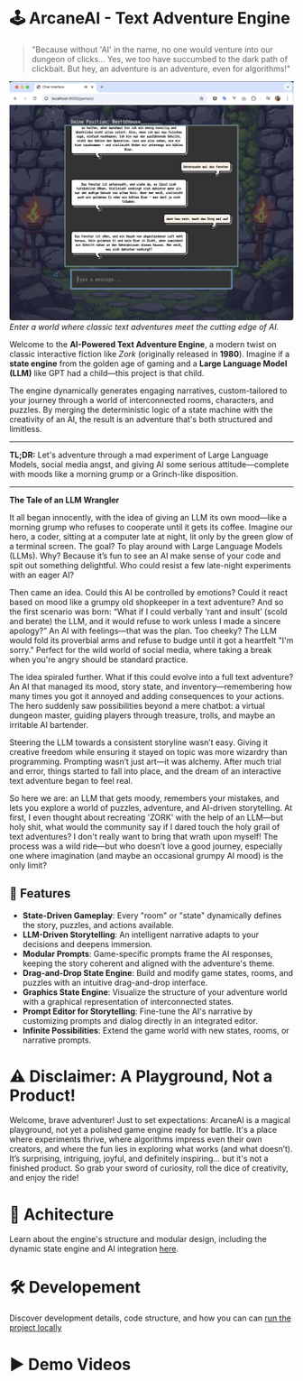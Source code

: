 # 🕹️ ArcaneAI - Text Adventure Engine
> "Because without 'AI' in the name, no one would venture into our dungeon of clicks... Yes, we too have succumbed to the dark path of clickbait. But hey, an adventure is an adventure, even for algorithms!"

![Game Screenshot](./images/screnshoot.png)  
_Enter a world where classic text adventures meet the cutting edge of AI._

Welcome to the **AI-Powered Text Adventure Engine**, a modern twist on classic interactive fiction like _Zork_ (originally released in **1980**). Imagine if a **state engine** from the golden age of gaming and a **Large Language Model (LLM)** like GPT had a child—this project is that child.

The engine dynamically generates engaging narratives, custom-tailored to your journey through a world of interconnected rooms, characters, and puzzles. By merging the deterministic logic of a state machine with the creativity of an AI, the result is an adventure that's both structured and limitless.

---
**TL;DR:** Let's adventure through a mad experiment of Large Language Models, social media angst, and giving AI some serious attitude—complete with moods like a morning grump or a Grinch-like disposition.

---

**The Tale of an LLM Wrangler**

It all began innocently, with the idea of giving an LLM its own mood—like a morning grump who refuses to cooperate until it gets its coffee. Imagine our hero, a coder, sitting at a computer late at night, lit only by the green glow of a terminal screen. The goal? To play around with Large Language Models (LLMs). Why? Because it’s fun to see an AI make sense of your code and spit out something delightful. Who could resist a few late-night experiments with an eager AI?

Then came an idea. Could this AI be controlled by emotions? Could it react based on mood like a grumpy old shopkeeper in a text adventure? And so the first scenario was born: “What if I could verbally ‘rant and insult’ (scold and berate) the LLM, and it would refuse to work unless I made a sincere apology?” An AI with feelings—that was the plan. Too cheeky? The LLM would fold its proverbial arms and refuse to budge until it got a heartfelt "I'm sorry." Perfect for the wild world of social media, where taking a break when you're angry should be standard practice.

The idea spiraled further. What if this could evolve into a full text adventure? An AI that managed its mood, story state, and inventory—remembering how many times you got it annoyed and adding consequences to your actions. The hero suddenly saw possibilities beyond a mere chatbot: a virtual dungeon master, guiding players through treasure, trolls, and maybe an irritable AI bartender.

Steering the LLM towards a consistent storyline wasn’t easy. Giving it creative freedom while ensuring it stayed on topic was more wizardry than programming. Prompting wasn’t just art—it was alchemy. After much trial and error, things started to fall into place, and the dream of an interactive text adventure began to feel real.

So here we are: an LLM that gets moody, remembers your mistakes, and lets you explore a world of puzzles, adventure, and AI-driven storytelling. At first, I even thought about recreating 'ZORK' with the help of an LLM—but holy shit, what would the community say if I dared touch the holy grail of text adventures? I don't really want to bring that wrath upon myself! The process was a wild ride—but who doesn’t love a good journey, especially one where imagination (and maybe an occasional grumpy AI mood) is the only limit?



## 🚀 Features
- **State-Driven Gameplay**: Every "room" or "state" dynamically defines the story, puzzles, and actions available.
- **LLM-Driven Storytelling**: An intelligent narrative adapts to your decisions and deepens immersion.
- **Modular Prompts**: Game-specific prompts frame the AI responses, keeping the story coherent and aligned with the adventure's theme.
- **Drag-and-Drop State Engine**: Build and modify game states, rooms, and puzzles with an intuitive drag-and-drop interface.
- **Graphics State Engine**: Visualize the structure of your adventure world with a graphical representation of interconnected states.
- **Prompt Editor for Storytelling**: Fine-tune the AI's narrative by customizing prompts and dialog directly in an integrated editor.
- **Infinite Possibilities**: Extend the game world with new states, rooms, or narrative prompts.

# ⚠️ Disclaimer: A Playground, Not a Product!
Welcome, brave adventurer! Just to set expectations: ArcaneAI is a magical playground, not yet a polished game engine ready for battle. It's a place where experiments thrive, where algorithms impress even their own creators, and where the fun lies in exploring what works (and what doesn’t). It’s surprising, intriguing, joyful, and definitely inspiring... but it's not a finished product. So grab your sword of curiosity, roll the dice of creativity, and enjoy the ride!



# 📐 Achitecture
Learn about the engine's structure and modular design, including the dynamic state engine and AI integration [here](./ARCHITECTURE.md).



# 🛠️ Developement
Discover development details, code structure, and how you can can [run the project locally](./DEVELOPMENT.md)

# ▶️ Demo Videos


